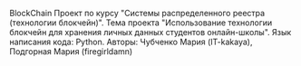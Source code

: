 BlockChain
Проект по курсу "Системы распределенного реестра (технологии блокчейн)".
Тема проекта "Использование технологии блокчейн для хранения личных данных студентов онлайн-школы".
Язык написания кода: Python.
Авторы: Чубченко Мария (IT-kakaya), Подгорная Мария (firegirldamn)
